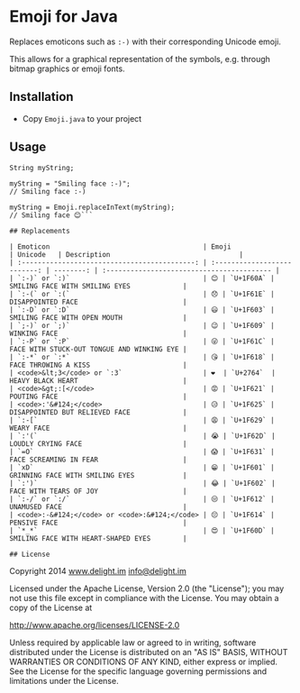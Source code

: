 # Emoji for Java

Replaces emoticons such as `:-)` with their corresponding Unicode emoji.

This allows for a graphical representation of the symbols, e.g. through bitmap graphics or emoji fonts.

## Installation

 * Copy `Emoji.java` to your project

## Usage

```
String myString;

myString = "Smiling face :-)";
// Smiling face :-)

myString = Emoji.replaceInText(myString);
// Smiling face 😊```

## Replacements

| Emoticon                                      | Emoji                        | Unicode   | Description                                |
| :-------------------------------------------: | :--------------------------: | --------: | :----------------------------------------- |
| `:-)` or `:)`                                 | 😊 | `U+1F60A` | SMILING FACE WITH SMILING EYES             |
| `:-(` or `:(`                                 | 😞 | `U+1F61E` | DISAPPOINTED FACE                          |
| `:-D` or `:D`                                 | 😃 | `U+1F603` | SMILING FACE WITH OPEN MOUTH               |
| `;-)` or `;)`                                 | 😉 | `U+1F609` | WINKING FACE                               |
| `:-P` or `:P`                                 | 😜 | `U+1F61C` | FACE WITH STUCK-OUT TONGUE AND WINKING EYE |
| `:-*` or `:*`                                 | 😘 | `U+1F618` | FACE THROWING A KISS                       |
| <code>&lt;3</code> or `:3`                    | ❤  | `U+2764`  | HEAVY BLACK HEART                          |
| <code>&gt;:[</code>                           | 😡 | `U+1F621` | POUTING FACE                               |
| <code>:'&#124;</code>                         | 😥 | `U+1F625` | DISAPPOINTED BUT RELIEVED FACE             |
| `:-[`                                         | 😩 | `U+1F629` | WEARY FACE                                 |
| `:'(`                                         | 😭 | `U+1F62D` | LOUDLY CRYING FACE                         |
| `=O`                                          | 😱 | `U+1F631` | FACE SCREAMING IN FEAR                     |
| `xD`                                          | 😁 | `U+1F601` | GRINNING FACE WITH SMILING EYES            |
| `:')`                                         | 😂 | `U+1F602` | FACE WITH TEARS OF JOY                     |
| `:-/` or `:/`                                 | 😒 | `U+1F612` | UNAMUSED FACE                              |
| <code>:-&#124;</code> or <code>:&#124;</code> | 😔 | `U+1F614` | PENSIVE FACE                               |
| `*_*`                                         | 😍 | `U+1F60D` | SMILING FACE WITH HEART-SHAPED EYES        |

## License

```
Copyright 2014 www.delight.im <info@delight.im>

Licensed under the Apache License, Version 2.0 (the "License");
you may not use this file except in compliance with the License.
You may obtain a copy of the License at

  http://www.apache.org/licenses/LICENSE-2.0

Unless required by applicable law or agreed to in writing, software
distributed under the License is distributed on an "AS IS" BASIS,
WITHOUT WARRANTIES OR CONDITIONS OF ANY KIND, either express or implied.
See the License for the specific language governing permissions and
limitations under the License.
```
